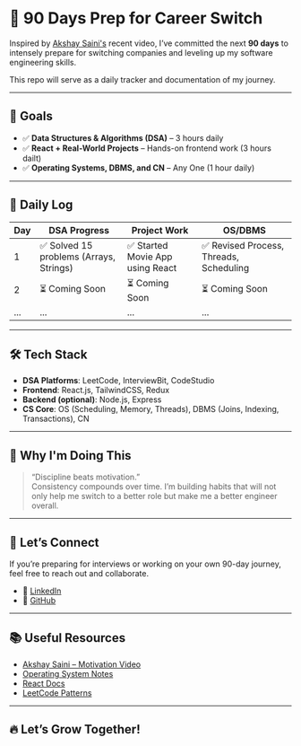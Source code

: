 # 🚀 90 Days Prep for Career Switch

Inspired by [Akshay Saini's](https://www.linkedin.com/in/akshaymarch7/) recent video, I’ve committed the next **90 days** to intensely prepare for switching companies and leveling up my software engineering skills.

This repo will serve as a daily tracker and documentation of my journey.

---

## 🎯 Goals

- ✅ **Data Structures & Algorithms (DSA)** – 3 hours daily
- ✅ **React + Real-World Projects** – Hands-on frontend work (3 hours dailt)
- ✅ **Operating Systems, DBMS, and CN** – Any One (1 hour daily)

---

## 📅 Daily Log

| Day | DSA Progress                            | Project Work                     | OS/DBMS                                 |
| --- | --------------------------------------- | -------------------------------- | --------------------------------------- |
| 1   | ✅ Solved 15 problems (Arrays, Strings) | ✅ Started Movie App using React | ✅ Revised Process, Threads, Scheduling |
| 2   | ⏳ Coming Soon                          | ⏳ Coming Soon                   | ⏳ Coming Soon                          |
| ... | ...                                     | ...                              | ...                                     |

---

## 🛠️ Tech Stack

- **DSA Platforms**: LeetCode, InterviewBit, CodeStudio
- **Frontend**: React.js, TailwindCSS, Redux
- **Backend (optional)**: Node.js, Express
- **CS Core**: OS (Scheduling, Memory, Threads), DBMS (Joins, Indexing, Transactions), CN

---

## 📌 Why I'm Doing This

> “Discipline beats motivation.”  
> Consistency compounds over time. I’m building habits that will not only help me switch to a better role but make me a better engineer overall.

---

## 🤝 Let’s Connect

If you’re preparing for interviews or working on your own 90-day journey, feel free to reach out and collaborate.

- 🔗 [LinkedIn](https://www.linkedin.com/in/your-profile)
- 🐙 [GitHub](https://github.com/your-username)

---

## 📚 Useful Resources

- [Akshay Saini – Motivation Video](https://www.youtube.com/@akshaymarch7)
- [Operating System Notes](https://osnoteslink.com)
- [React Docs](https://reactjs.org/)
- [LeetCode Patterns](https://seanprashad.com/leetcode-patterns/)

---

## 🔥 Let’s Grow Together!
